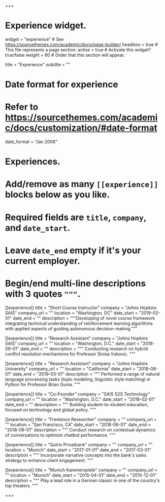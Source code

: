+++
# Experience widget.
widget = "experience"  # See https://sourcethemes.com/academic/docs/page-builder/
headless = true  # This file represents a page section.
active = true  # Activate this widget? true/false
weight = 60  # Order that this section will appear.

title = "Experience"
subtitle = ""

# Date format for experience
#   Refer to https://sourcethemes.com/academic/docs/customization/#date-format
date_format = "Jan 2006"

# Experiences.
#   Add/remove as many `[[experience]]` blocks below as you like.
#   Required fields are `title`, `company`, and `date_start`.
#   Leave `date_end` empty if it's your current employer.
#   Begin/end multi-line descriptions with 3 quotes `"""`.
[[experience]]
  title = "Short Course Instructor"
  company = "Johns Hopkins SAIS"
  company_url = ""
  location = "Washington, DC"
  date_start = "2019-02-01"
  date_end = ""
  description = """Developing of novel course framework integrating technical understanding of reinforcement learning algorithms with applied aspects of guiding autonomous decision-making."""

[[experience]]
  title = "Research Assistant"
  company = "Johns Hopkins SAIS"
  company_url = ""
  location = "Washington, D.C."
  date_start = "2018-09-01"
  date_end = ""
  description = """
  Conducting research on hybrid conflict resolution mechanisms for Professor Sinisa Vukovic.
  """
  
[[experience]]
  title = "Research Assistant"
  company = "Johns Hopkins University"
  company_url = ""
  location = "California"
  date_start = "2018-08-01"
  date_end = "2019-03-01"
  description = """
  Performed a range of natural language processing tasks (topic modeling, linguistic style matching) in Python for Professor Brian Gunia.
  """
  
  [[experience]]
  title = "Co-Founder"
  company = "SAIS S2S Technology"
  company_url = ""
  location = "Washington, D.C."
  date_start = "2018-02-01"
  date_end = ""
  description = """
  Building student-to-student education, focused on technology and global policy.
  """
  
  [[experience]]
  title = "Freelance Researcher"
  company = ""
  company_url = ""
  location = "San Francisco, CA"
  date_start = "2018-06-01"
  date_end = "2018-08-01"
  description = """
  Conduct research on contextual dynamics of conversations to optimize chatbot performance.
  """
  
  [[experience]]
  title = "Quirin Privatbank"
  company = ""
  company_url = ""
  location = "Munich"
  date_start = "2017-01-01"
  date_end = "2017-03-01"
  description = """
  Incorporate narrative concepts into the bank's sales strategy to enhance client engagement.
  """
  
  [[experience]]
  title = "Munich Kammerspiele"
  company = ""
  company_url = ""
  location = "Munich"
  date_start = "2015-04-01"
  date_end = "2015-12-01"
  description = """
  Play a lead role in a German classic in one of the country's top theaters.
  """

+++
